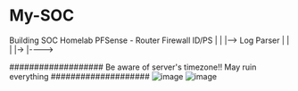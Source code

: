 # My-SOC
Building SOC Homelab
PFSense - Router Firewall ID/PS
|
|
|--> Log Parser
|    |
|    |-> 
|----> 

################### Be aware of server's timezone!! May ruin everything ####################
![image](https://github.com/Pondera235-ID/My-SOC/assets/76412692/4c038b6d-ff48-455a-9f1e-6d5157b95c47)
![image](https://github.com/Pondera235-ID/My-SOC/assets/76412692/606872ed-f429-41e2-a4fb-e630f7110a8d)
